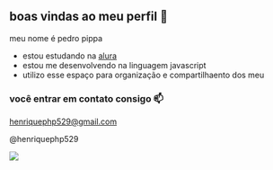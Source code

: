 ## boas vindas ao meu perfil 💙

meu nome é pedro pippa

- estou estudando na [alura](https://www.alura.com.br)
- estou me desenvolvendo na linguagem javascript
- utilizo esse espaço para organização e compartilhaento dos meu

### você entrar em contato consigo 📫

henriquephp529@gmail.com

@henriquephp529

![](https://media1.tenor.com/m/8ANBoDj7DXcAAAAC/demon-slayer-tanjiro.gif)

